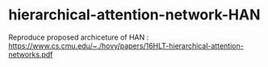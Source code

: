 # hierarchical-attention-network-HAN
Reproduce proposed archiceture of HAN : https://www.cs.cmu.edu/~./hovy/papers/16HLT-hierarchical-attention-networks.pdf

